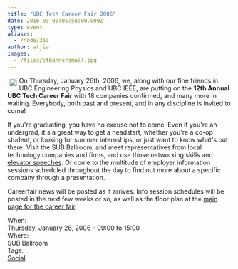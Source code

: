 ```yaml
---
title: "UBC Tech Career Fair 2006"
date: 2016-03-08T05:58:00.000Z
type: event
aliases:
  - /node/363
author: atjia
images:
  - /files/cfbannersmall.jpg
---
```


<div class="field field-name-body field-type-text-with-summary field-label-hidden"><div class="field-items"><div class="field-item even"><p><a href="//cf06.ubccsss.org/"><img src="/files/cfbannersmall.jpg" hspace="5" vspace="5" align="left"></a>On Thursday, January 26th, 2006, we, along with our fine friends in UBC Engineering Physics and UBC IEEE, are putting on the <b>12th Annual UBC Tech Career Fair</b> with 18 companies confirmed, and many more in waiting.  Everybody, both past and present, and in any discipline is invited to come!</p>
<p>If you&apos;re graduating, you have no excuse not to come.  Even if you&apos;re an undergrad, it&apos;s a great way to get a headstart, whether you&apos;re a co-op student, or looking for summer internships, or just want to know what&apos;s out there.  Visit the SUB Ballroom, and meet representatives from local technology companies and firms, and use those networking skills and <a href="http://www.creativekeys.net/PowerfulPresentations/article1024.html">elevator speeches</a>.  Or come to the multitude of employer information sessions scheduled throughout the day to find out more about a specific company through a presentation.</p>
<p>Careerfair news will be posted as it arrives.  Info session schedules will be posted in the next few weeks or so, as well as the floor plan at the <a href="//cf06.ubccsss.org/" target="parent">main page for the career fair</a>.</p>
<!--break--></div></div></div><div class="field field-name-field-dates field-type-datetime field-label-above"><div class="field-label">When:&#xA0;</div><div class="field-items"><div class="field-item even"><span class="date-display-single">Thursday, January 26, 2006 - <span class="date-display-range"><span class="date-display-start">09:00</span> to <span class="date-display-end">15:00</span></span></span></div></div></div><div class="field field-name-field-location field-type-text field-label-above"><div class="field-label">Where:&#xA0;</div><div class="field-items"><div class="field-item even">SUB Ballroom</div></div></div>    <footer>
    <div class="field field-name-field-tags field-type-taxonomy-term-reference field-label-above"><div class="field-label">Tags:&#xA0;</div><div class="field-items"><div class="field-item even"><a href="/social">Social</a></div></div></div>      </footer>